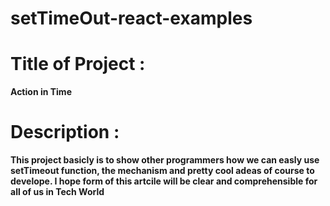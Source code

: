 # setTimeOut-react-examples
# Title of Project : 
**Action in Time**

# Description :
**This project basicly is to show other programmers how we can easly use setTimeout function, the mechanism and pretty cool adeas of course to develope. I hope form of this artcile will be clear and comprehensible for all of us in Tech World**




